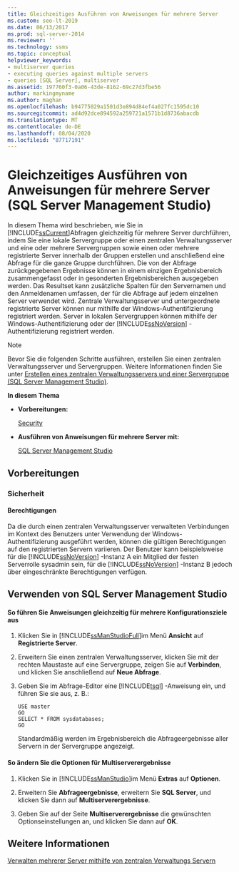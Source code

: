 ```yaml
---
title: Gleichzeitiges Ausführen von Anweisungen für mehrere Server
ms.custom: seo-lt-2019
ms.date: 06/13/2017
ms.prod: sql-server-2014
ms.reviewer: ''
ms.technology: ssms
ms.topic: conceptual
helpviewer_keywords:
- multiserver queries
- executing queries against multiple servers
- queries [SQL Server], multiserver
ms.assetid: 197760f3-0a06-43de-8162-69c27d3fbe56
author: markingmyname
ms.author: maghan
ms.openlocfilehash: b94775029a1501d3e894d84ef4a027fc1595dc10
ms.sourcegitcommit: ad4d92dce894592a259721a1571b1d8736abacdb
ms.translationtype: MT
ms.contentlocale: de-DE
ms.lasthandoff: 08/04/2020
ms.locfileid: "87717191"
---
```

# <a name="execute-statements-against-multiple-servers-simultaneously-sql-server-management-studio"></a>Gleichzeitiges Ausführen von Anweisungen für mehrere Server (SQL Server Management Studio)
  In diesem Thema wird beschrieben, wie Sie in [!INCLUDE[ssCurrent](../../includes/sscurrent-md.md)]Abfragen gleichzeitig für mehrere Server durchführen, indem Sie eine lokale Servergruppe oder einen zentralen Verwaltungsserver und eine oder mehrere Servergruppen sowie einen oder mehrere registrierte Server innerhalb der Gruppen erstellen und anschließend eine Abfrage für die ganze Gruppe durchführen. Die von der Abfrage zurückgegebenen Ergebnisse können in einem einzigen Ergebnisbereich zusammengefasst oder in gesonderten Ergebnisbereichen ausgegeben werden. Das Resultset kann zusätzliche Spalten für den Servernamen und den Anmeldenamen umfassen, der für die Abfrage auf jedem einzelnen Server verwendet wird. Zentrale Verwaltungsserver und untergeordnete registrierte Server können nur mithilfe der Windows-Authentifizierung registriert werden. Server in lokalen Servergruppen können mithilfe der Windows-Authentifizierung oder der [!INCLUDE[ssNoVersion](../../includes/ssnoversion-md.md)] -Authentifizierung registriert werden.  
  
> [!NOTE]  
>  Bevor Sie die folgenden Schritte ausführen, erstellen Sie einen zentralen Verwaltungsserver und Servergruppen. Weitere Informationen finden Sie unter [Erstellen eines zentralen Verwaltungsservers und einer Servergruppe &#40;SQL Server Management Studio&#41;](create-a-central-management-server-and-server-group.md).  
  
 **In diesem Thema**  
  
-   **Vorbereitungen:**  
  
     [Security](#Security)  
  
-   **Ausführen von Anweisungen für mehrere Server mit:**  
  
     [SQL Server Management Studio](#SSMSProcedure)  
  
##  <a name="before-you-begin"></a><a name="BeforeYouBegin"></a> Vorbereitungen  
  
###  <a name="security"></a><a name="Security"></a> Sicherheit  
  
####  <a name="permissions"></a><a name="Permissions"></a> Berechtigungen  
 Da die durch einen zentralen Verwaltungsserver verwalteten Verbindungen im Kontext des Benutzers unter Verwendung der Windows-Authentifizierung ausgeführt werden, können die gültigen Berechtigungen auf den registrierten Servern variieren. Der Benutzer kann beispielsweise für die [!INCLUDE[ssNoVersion](../../includes/ssnoversion-md.md)] -Instanz A ein Mitglied der festen Serverrolle sysadmin sein, für die [!INCLUDE[ssNoVersion](../../includes/ssnoversion-md.md)] -Instanz B jedoch über eingeschränkte Berechtigungen verfügen.  
  
##  <a name="using-sql-server-management-studio"></a><a name="SSMSProcedure"></a> Verwenden von SQL Server Management Studio  
  
#### <a name="to-execute-statements-against-multiple-configuration-targets-simultaneously"></a>So führen Sie Anweisungen gleichzeitig für mehrere Konfigurationsziele aus  
  
1.  Klicken Sie in [!INCLUDE[ssManStudioFull](../../includes/ssmanstudiofull-md.md)]im Menü **Ansicht** auf **Registrierte Server**.  
  
2.  Erweitern Sie einen zentralen Verwaltungsserver, klicken Sie mit der rechten Maustaste auf eine Servergruppe, zeigen Sie auf **Verbinden**, und klicken Sie anschließend auf **Neue Abfrage**.  
  
3.  Geben Sie im Abfrage-Editor eine [!INCLUDE[tsql](../../includes/tsql-md.md)] -Anweisung ein, und führen Sie sie aus, z. B.:  
  
    ```  
    USE master  
    GO  
    SELECT * FROM sysdatabases;  
    GO  
    ```  
  
     Standardmäßig werden im Ergebnisbereich die Abfrageergebnisse aller Servern in der Servergruppe angezeigt.  
  
#### <a name="to-change-the-multiserver-results-options"></a>So ändern Sie die Optionen für Multiserverergebnisse  
  
1.  Klicken Sie in [!INCLUDE[ssManStudio](../../includes/ssmanstudio-md.md)]im Menü **Extras** auf **Optionen**.  
  
2.  Erweitern Sie **Abfrageergebnisse**, erweitern Sie **SQL Server**, und klicken Sie dann auf **Multiserverergebnisse**.  
  
3.  Geben Sie auf der Seite **Multiserverergebnisse** die gewünschten Optionseinstellungen an, und klicken Sie dann auf **OK**.  
  
## <a name="see-also"></a>Weitere Informationen  
 [Verwalten mehrerer Server mithilfe von zentralen Verwaltungs Servern](../../relational-databases/administer-multiple-servers-using-central-management-servers.md)  
  
  
